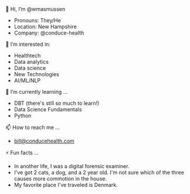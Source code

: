 👋 Hi, I’m @wmasmussen
  - Pronouns: They/He
  - Location: New Hampshire
  - Company: @conduce-health

👀 I’m interested in:
  - Healthtech
  - Data analytics
  - Data science
  - New Technologies
  - AI/ML/NLP

🌱 I’m currently learning ...
  - DBT (there's still so much to learn!)
  - Data Science Fundamentals
  - Python

📫 How to reach me ...
  - bill@conducehealth.com

⚡ Fun facts ...
  - In another life, I was a digital forensic examiner.
  - I've got 2 cats, a dog, and a 2 year old. I'm not sure which of the three causes more commotion in the house.
  - My favorite place I've traveled is Denmark.

<!---
wmasmussen/wmasmussen is a ✨ special ✨ repository because its `README.md` (this file) appears on your GitHub profile.
You can click the Preview link to take a look at your changes.
--->

